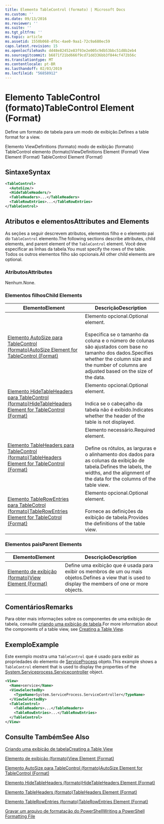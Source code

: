 ```yaml
---
title: Elemento TableControl (formato) | Microsoft Docs
ms.custom: ''
ms.date: 09/13/2016
ms.reviewer: ''
ms.suite: ''
ms.tgt_pltfrm: ''
ms.topic: article
ms.assetid: 1550b068-dfbc-4ae0-9aa1-72c9a680ec59
caps.latest.revision: 15
ms.openlocfilehash: dd48e82452e83f93e2e005c9db53bbc51d8b2eb4
ms.sourcegitcommit: b6871f21bd666f9cd71dd336bb3f844cf472b56c
ms.translationtype: MT
ms.contentlocale: pt-BR
ms.lasthandoff: 02/03/2019
ms.locfileid: "56858912"
---
```

# <a name="tablecontrol-element-format"></a><span data-ttu-id="555a8-102">Elemento TableControl (formato)</span><span class="sxs-lookup"><span data-stu-id="555a8-102">TableControl Element (Format)</span></span>

<span data-ttu-id="555a8-103">Define um formato de tabela para um modo de exibição.</span><span class="sxs-lookup"><span data-stu-id="555a8-103">Defines a table format for a view.</span></span>

<span data-ttu-id="555a8-104">Elemento ViewDefinitions (formato) modo de exibição (formato) TableControl elemento (formato)</span><span class="sxs-lookup"><span data-stu-id="555a8-104">ViewDefinitions Element (Format) View Element (Format) TableControl Element (Format)</span></span>

## <a name="syntax"></a><span data-ttu-id="555a8-105">Sintaxe</span><span class="sxs-lookup"><span data-stu-id="555a8-105">Syntax</span></span>

```xml
<TableControl>
  <AutoSize/>
  <HideTableHeaders/>
  <TableHeaders>...</TableHeaders>
  <TableRowEntries>...</TableRowEntries>
</TableControl>

```

## <a name="attributes-and-elements"></a><span data-ttu-id="555a8-106">Atributos e elementos</span><span class="sxs-lookup"><span data-stu-id="555a8-106">Attributes and Elements</span></span>

<span data-ttu-id="555a8-107">As seções a seguir descrevem atributos, elementos filho e o elemento pai do `TableControl` elemento.</span><span class="sxs-lookup"><span data-stu-id="555a8-107">The following sections describe attributes, child elements, and parent element of the `TableControl` element.</span></span> <span data-ttu-id="555a8-108">Você deve especificar as linhas da tabela.</span><span class="sxs-lookup"><span data-stu-id="555a8-108">You must specify the rows of the table.</span></span> <span data-ttu-id="555a8-109">Todos os outros elementos filho são opcionais.</span><span class="sxs-lookup"><span data-stu-id="555a8-109">All other child elements are optional.</span></span>

### <a name="attributes"></a><span data-ttu-id="555a8-110">Atributos</span><span class="sxs-lookup"><span data-stu-id="555a8-110">Attributes</span></span>

<span data-ttu-id="555a8-111">Nenhum.</span><span class="sxs-lookup"><span data-stu-id="555a8-111">None.</span></span>

### <a name="child-elements"></a><span data-ttu-id="555a8-112">Elementos filhos</span><span class="sxs-lookup"><span data-stu-id="555a8-112">Child Elements</span></span>

|<span data-ttu-id="555a8-113">Elemento</span><span class="sxs-lookup"><span data-stu-id="555a8-113">Element</span></span>|<span data-ttu-id="555a8-114">Descrição</span><span class="sxs-lookup"><span data-stu-id="555a8-114">Description</span></span>|
|-------------|-----------------|
|[<span data-ttu-id="555a8-115">Elemento AutoSize para TableControl (formato)</span><span class="sxs-lookup"><span data-stu-id="555a8-115">AutoSize Element for TableControl (Format)</span></span>](./autosize-element-for-tablecontrol-format.md)|<span data-ttu-id="555a8-116">Elemento opcional.</span><span class="sxs-lookup"><span data-stu-id="555a8-116">Optional element.</span></span><br /><br /> <span data-ttu-id="555a8-117">Especifica se o tamanho da coluna e o número de colunas são ajustados com base no tamanho dos dados.</span><span class="sxs-lookup"><span data-stu-id="555a8-117">Specifies whether the column size and the number of columns are adjusted based on the size of the data.</span></span>|
|[<span data-ttu-id="555a8-118">Elemento HideTableHeaders para TableControl (formato)</span><span class="sxs-lookup"><span data-stu-id="555a8-118">HideTableHeaders Element for TableControl (Format)</span></span>](./hidetableheaders-element-format.md)|<span data-ttu-id="555a8-119">Elemento opcional.</span><span class="sxs-lookup"><span data-stu-id="555a8-119">Optional element.</span></span><br /><br /> <span data-ttu-id="555a8-120">Indica se o cabeçalho da tabela não é exibido.</span><span class="sxs-lookup"><span data-stu-id="555a8-120">Indicates whether the header of the table is not displayed.</span></span>|
|[<span data-ttu-id="555a8-121">Elemento TableHeaders para TableControl (formato)</span><span class="sxs-lookup"><span data-stu-id="555a8-121">TableHeaders Element for TableControl (Format)</span></span>](./tableheaders-element-format.md)|<span data-ttu-id="555a8-122">Elemento necessário.</span><span class="sxs-lookup"><span data-stu-id="555a8-122">Required element.</span></span><br /><br /> <span data-ttu-id="555a8-123">Define os rótulos, as larguras e o alinhamento dos dados para as colunas da exibição de tabela.</span><span class="sxs-lookup"><span data-stu-id="555a8-123">Defines the labels, the widths, and the alignment of the data for the columns of the table view.</span></span>|
|[<span data-ttu-id="555a8-124">Elemento TableRowEntries para TableCotrol (formato)</span><span class="sxs-lookup"><span data-stu-id="555a8-124">TableRowEntries Element for TableCotrol (Format)</span></span>](./tablerowentries-element-for-tablecontrol-format.md)|<span data-ttu-id="555a8-125">Elemento opcional.</span><span class="sxs-lookup"><span data-stu-id="555a8-125">Optional element.</span></span><br /><br /> <span data-ttu-id="555a8-126">Fornece as definições da exibição de tabela.</span><span class="sxs-lookup"><span data-stu-id="555a8-126">Provides the definitions of the table view.</span></span>|

### <a name="parent-elements"></a><span data-ttu-id="555a8-127">Elementos pais</span><span class="sxs-lookup"><span data-stu-id="555a8-127">Parent Elements</span></span>

|<span data-ttu-id="555a8-128">Elemento</span><span class="sxs-lookup"><span data-stu-id="555a8-128">Element</span></span>|<span data-ttu-id="555a8-129">Descrição</span><span class="sxs-lookup"><span data-stu-id="555a8-129">Description</span></span>|
|-------------|-----------------|
|[<span data-ttu-id="555a8-130">Elemento de exibição (formato)</span><span class="sxs-lookup"><span data-stu-id="555a8-130">View Element (Format)</span></span>](./view-element-format.md)|<span data-ttu-id="555a8-131">Define uma exibição que é usada para exibir os membros de um ou mais objetos.</span><span class="sxs-lookup"><span data-stu-id="555a8-131">Defines a view that is used to display the members of one or more objects.</span></span>|

## <a name="remarks"></a><span data-ttu-id="555a8-132">Comentários</span><span class="sxs-lookup"><span data-stu-id="555a8-132">Remarks</span></span>

<span data-ttu-id="555a8-133">Para obter mais informações sobre os componentes de uma exibição de tabela, consulte [criando uma exibição de tabela](./creating-a-table-view.md).</span><span class="sxs-lookup"><span data-stu-id="555a8-133">For more information about the components of a table view, see [Creating a Table View](./creating-a-table-view.md).</span></span>

## <a name="example"></a><span data-ttu-id="555a8-134">Exemplo</span><span class="sxs-lookup"><span data-stu-id="555a8-134">Example</span></span>

<span data-ttu-id="555a8-135">Este exemplo mostra uma `TableControl` que é usado para exibir as propriedades do elemento de [ServiceProcess](/dotnet/api/System.ServiceProcess.ServiceController) objeto.</span><span class="sxs-lookup"><span data-stu-id="555a8-135">This example shows a `TableControl` element that is used to display the properties of the [System.Serviceprocess.Servicecontroller](/dotnet/api/System.ServiceProcess.ServiceController) object.</span></span>

```xml
<View>
  <Name>service</Name>
  <ViewSelectedBy>
    <TypeName>System.ServiceProcess.ServiceController</TypeName>
  </ViewSelectedBy>
  <TableControl>
    <TableHeaders>...</TableHeaders>
    <TableRowEntries>...</TableRowEntries>
  </TableControl>
</View>

```

## <a name="see-also"></a><span data-ttu-id="555a8-136">Consulte Também</span><span class="sxs-lookup"><span data-stu-id="555a8-136">See Also</span></span>

[<span data-ttu-id="555a8-137">Criando uma exibição de tabela</span><span class="sxs-lookup"><span data-stu-id="555a8-137">Creating a Table View</span></span>](./creating-a-table-view.md)

[<span data-ttu-id="555a8-138">Elemento de exibição (formato)</span><span class="sxs-lookup"><span data-stu-id="555a8-138">View Element (Format)</span></span>](./view-element-format.md)

[<span data-ttu-id="555a8-139">Elemento AutoSize para TableControl (formato)</span><span class="sxs-lookup"><span data-stu-id="555a8-139">AutoSize Element for TableControl (Format)</span></span>](./autosize-element-for-tablecontrol-format.md)

[<span data-ttu-id="555a8-140">Elemento HideTableHeaders (formato)</span><span class="sxs-lookup"><span data-stu-id="555a8-140">HideTableHeaders Element (Format)</span></span>](./hidetableheaders-element-format.md)

[<span data-ttu-id="555a8-141">Elemento TableHeaders (formato)</span><span class="sxs-lookup"><span data-stu-id="555a8-141">TableHeaders Element (Format)</span></span>](./tableheaders-element-format.md)

[<span data-ttu-id="555a8-142">Elemento TableRowEntries (formato)</span><span class="sxs-lookup"><span data-stu-id="555a8-142">TableRowEntries Element (Format)</span></span>](./tablerowentries-element-for-tablecontrol-format.md)

[<span data-ttu-id="555a8-143">Gravar um arquivo de formatação do PowerShell</span><span class="sxs-lookup"><span data-stu-id="555a8-143">Writing a PowerShell Formatting File</span></span>](./writing-a-powershell-formatting-file.md)
